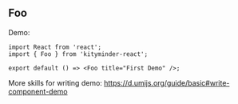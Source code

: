 ## Foo

Demo:

```tsx
import React from 'react';
import { Foo } from 'kityminder-react';

export default () => <Foo title="First Demo" />;
```

More skills for writing demo: https://d.umijs.org/guide/basic#write-component-demo
